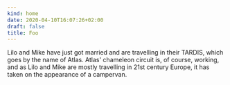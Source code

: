 ```yaml
---
kind: home
date: 2020-04-10T16:07:26+02:00
draft: false
title: Foo
---
```


Lilo and Mike have just got married and are travelling in their TARDIS, which goes by the name of Atlas.
Atlas' chameleon circuit is, of course, working, and as Lilo and Mike are mostly travelling in 21st century Europe,
it has taken on the appearance of a campervan.

